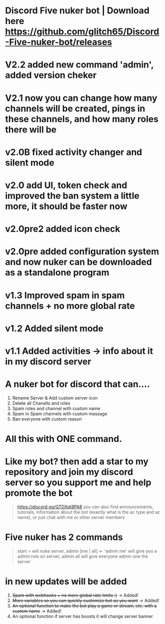 # Discord Five nuker bot | Download here https://github.com/glitch65/Discord-Five-nuker-bot/releases

# V2.2 added new command 'admin', added version cheker
# V2.1 now you can change how many channels will be created, pings in these channels, and how many roles there will be
# v2.0B fixed activity changer and silent mode
# v2.0 add UI, token check and improved the ban system a little more, it should be faster now
# v2.0pre2 added icon check
# v2.0pre added configuration system and now nuker can be downloaded as a standalone program 
# v1.3 Improved spam in spam channels + no more global rate
# v1.2 Added silent mode 
# v1.1 Added activities → info about it in my discord server

# A nuker bot for discord that can....

1. Rename Server & Add custom server icon
2. Delete all Chanells and roles
3. Spam roles and channel with custom name
4. Spam in Spam channels with custom massage
5. Ban everyone with custom reason

# All this with ONE command.

# Like my bot? then add a star to my repository and join my discord server so you support me and help promote the bot  

> https://discord.gg/QTDXqt8PA8 you can also find announcements, tutorials, information about the bot (exactly what is the ac type and ac name), or just chat with me or other server members 

# Five nuker has 2 commands
> start = will nuke server, admin [me | all] <- 'admin me' will give you a admin role on server, admin all will give everyone admin one the server

# in new updates will be added

1. ~~Spam with webhooks + no more global rate limits :)~~ → Added!
2. ~~More variables so you can quickly customize bot as you want~~ → Added!
3. ~~An optional function to make the bot play a game or stream, etc. with a custom name~~ → Added!
4. An optional function if server has boosts it will change server banner

